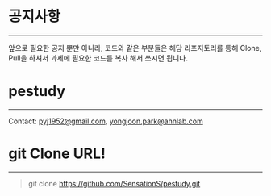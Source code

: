 # 공지사항
---
앞으로 필요한 공지 뿐만 아니라, 코드와 같은 부분들은 해당 리포지토리를 통해 Clone, Pull을 하셔서 과제에 필요한 코드를 복사 해서 쓰시면 됩니다.

# pestudy
---
Contact:
pyj1952@gmail.com,
yongjoon.park@ahnlab.com

# git Clone URL!
---
> git clone https://github.com/SensationS/pestudy.git
